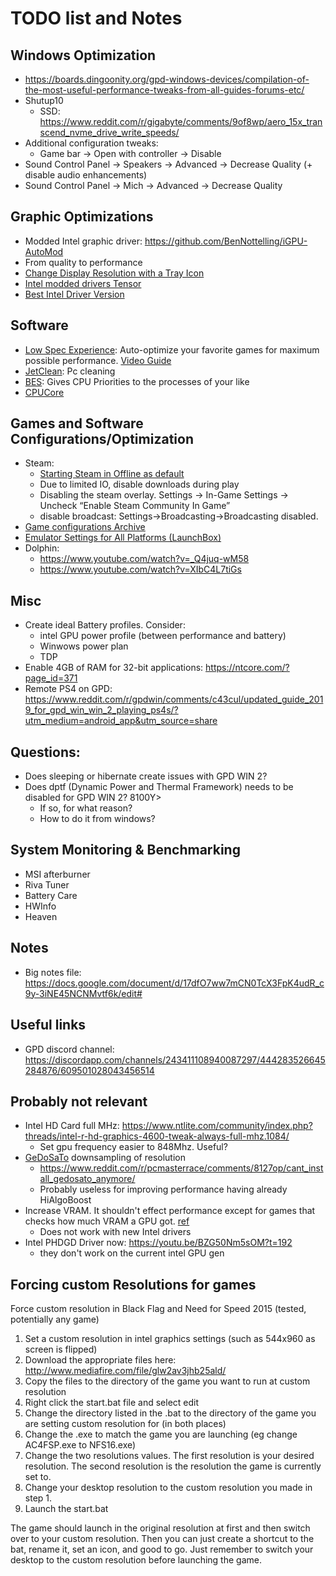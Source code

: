 # TODO list and Notes

## Windows Optimization
* https://boards.dingoonity.org/gpd-windows-devices/compilation-of-the-most-useful-performance-tweaks-from-all-guides-forums-etc/
* Shutup10
	- SSD: https://www.reddit.com/r/gigabyte/comments/9of8wp/aero_15x_transcend_nvme_drive_write_speeds/
* Additional configuration tweaks:
    - Game bar -> Open with controller -> Disable
* Sound Control Panel -> Speakers -> Advanced -> Decrease Quality (+ disable audio enhancements)
* Sound Control Panel -> Mich -> Advanced -> Decrease Quality


## Graphic Optimizations
* Modded Intel graphic driver: https://github.com/BenNottelling/iGPU-AutoMod
* From quality to performance
* [Change Display Resolution with a Tray Icon](https://www.reddit.com/r/gpdwin/comments/5qtqs8/a_little_list_of_custom_widescreen_resolutions/dd41c33/)
* [Intel modded drivers Tensor](https://imo32.weebly.com/)
* [Best Intel Driver Version](https://www.reddit.com/r/gpdwin/comments/bto93y/gpd_win_2_best_intel_driver/)


## Software
* [Low Spec Experience](https://ragnos1997.com/lowspecsexperience/): Auto-optimize your favorite games for maximum possible performance. [Video Guide](https://www.youtube.com/watch?v=IGfBM6FE9Js)
* [JetClean](http://www.bluesprig.com/jetclean.html): Pc cleaning
* [BES](http://mion.faireal.net/BES/): Gives CPU Priorities to the processes of your like
* [CPUCore](https://store.steampowered.com/app/384300/CPUCores__Maximize_Your_FPS/)


## Games and Software Configurations/Optimization
* Steam:
	* [Starting Steam in Offline as default](https://www.reddit.com/r/gpdwin/comments/6qxfnm/steam_wont_launch_offlineairplane_mode/dl1wpeh/)
	* Due to limited IO, disable downloads during play
	* Disabling the steam overlay. Settings -> In-Game Settings -> Uncheck “Enable Steam Community In Game”
	* disable broadcast: Settings->Broadcasting->Broadcasting disabled.
* [Game configurations Archive](https://www.youtube.com/playlist?list=PLcpsy4OhS9AnvZS_8_UMe0idXmssHMuF2)
* [Emulator Settings for All Platforms (LaunchBox)](https://forums.launchbox-app.com/topic/28762-emulator-settings-for-all-platforms/)
* Dolphin:
	* https://www.youtube.com/watch?v=_Q4juq-wM58
	* https://www.youtube.com/watch?v=XIbC4L7tiGs


## Misc
* Create ideal Battery profiles. Consider:
    * intel GPU power profile (between performance and battery)
    * Winwows power plan
    * TDP
* Enable 4GB of RAM for 32-bit applications:  https://ntcore.com/?page_id=371
* Remote PS4 on GPD: https://www.reddit.com/r/gpdwin/comments/c43cul/updated_guide_2019_for_gpd_win_win_2_playing_ps4s/?utm_medium=android_app&utm_source=share


## Questions:
* Does sleeping or hibernate create issues with GPD WIN 2?
* Does dptf (Dynamic Power and Thermal Framework) needs to be disabled for GPD WIN 2? 8100Y>
    * If so, for what reason?
    * How to do it from windows?

## System Monitoring & Benchmarking
* MSI afterburner
* Riva Tuner
* Battery Care
* HWInfo
* Heaven

## Notes
* Big notes file: https://docs.google.com/document/d/17dfO7ww7mCN0TcX3FpK4udR_c9y-3iNE45NCNMvtf6k/edit#


## Useful links
* GPD discord channel: https://discordapp.com/channels/243411108940087297/444283526645284876/609501028043456514


## Probably not relevant
- Intel HD Card full MHz: https://www.ntlite.com/community/index.php?threads/intel-r-hd-graphics-4600-tweak-always-full-mhz.1084/
    - Set gpu frequency easier to 848Mhz. Useful?
- [GeDoSaTo](https://web.archive.org/web/20170424124847/http://blog.metaclassofnil.com/?page_id=582) downsampling of resolution
    - https://www.reddit.com/r/pcmasterrace/comments/8127op/cant_install_gedosato_anymore/
    - Probably useless for improving performance having already HiAlgoBoost
- Increase VRAM. It shouldn't effect performance except for games that checks how much VRAM a GPU got. [ref](https://www.makeuseof.com/tag/video-ram-windows-10/)
    - Does not work with new Intel drivers
- Intel PHDGD Driver now: https://youtu.be/BZG50Nm5sOM?t=192
    - they don't work on the current intel GPU gen


## Forcing custom Resolutions for games

Force custom resolution in Black Flag and Need for Speed 2015 (tested, potentially any game)

1. Set a custom resolution in intel graphics settings (such as 544x960 as screen is flipped)
2. Download the appropriate files here: http://www.mediafire.com/file/glw2av3jhb25ald/
3. Copy the files to the directory of the game you want to run at custom resolution
4. Right click the start.bat file and select edit
5. Change the directory listed in the .bat to the directory of the game you are setting custom resolution for (in both places)
6. Change the .exe to match the game you are launching (eg change AC4FSP.exe to NFS16.exe)
7. Change the two resolutions values. The first resolution is your desired resolution. The second resolution is the resolution the game is currently set to.
8. Change your desktop resolution to the custom resolution you made in step 1.
9. Launch the start.bat

The game should launch in the original resolution at first and then switch over to your custom resolution. Then you can just create a shortcut to the bat, rename it, set an icon, and good to go. Just remember to switch your desktop to the custom resolution before launching the game.
